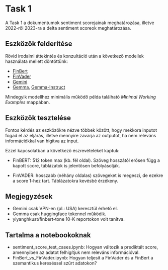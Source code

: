 # Task 1

A Task 1 a dokumentumok sentiment scorejainak meghatározása, illetve 2022-ről 2023-ra a delta sentiment scoreok meghatározása. 

## Eszközök felderítése

Rövid irodalmi áttekintés és konzultáció után a következő modellek használata mellett döntöttünk:

- [FinBert](https://huggingface.co/ProsusAI/finbert)
- [FinVader](https://github.com/PetrKorab/FinVADER)
- [Gemini](https://ai.google.dev/)
- [Gemma](https://huggingface.co/google/gemma-2b), [Gemma-Instruct](https://huggingface.co/google/gemma-2b-it)

Mindegyik modellhez minimális működő példa található *Minimal Working Examples* mappában. 

## Eszközök tesztelése

Fontos kérdés az eszközökre nézve többek között, hogy mekkora inputot fogad el az eljárás, illetve mennyire zavarja az outputot, ha nem releváns információkkal van higítva az input.

Ezzel kapcsolatban a következő észrevételeket kaptuk:

- FinBERT: 512 token max (kb. fél oldal). Szöveg hosszától erősen függ a kapott score, táblázatok is jelentősen befolyásolják.
 
- FinVADER: hosszabb (néhány oldalas) szövegeket is megeszi, de ezekre a score 1-hez tart. Táblázatokra kevésbé érzékeny.


## Megjegyzések

- Gemini csak VPN-en (pl.: USA) keresztül érhető el.
- Gemma csak huggingface tokennel működik.
- yiyanghkust/finbert-tone 10-K reportokon volt tanítva.


## Tartalma a notebookoknak

- sentiment_score_test_cases.ipynb: Hogyan változik a prediktált score, amennyiben az adatot felhigítjuk nem releváns információval.
- FinBert_vs_FinVader.ipynb: Hogyan teljesít a FinVader és a FinBert a szemantikus kereséssel szűrt adatokon?
